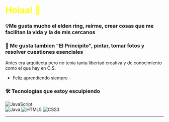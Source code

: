 # <span style="color: yellow"> Holaa! 🌟</span>  

### **💡Me gusta mucho el elden ring, reírme, crear cosas que me facilitan la vida y la de mis cercanos** 
### **🎨 Me gusta tambien "El Principito", pintar, tomar fotos y resolver cuestiones esenciales**

Antes era arquitecta pero no tenia tanta libertad creativa y de conocimiento como el que hay en C.S.
- Feliz aprendiendo siempre -



### 🛠 **Tecnologías que estoy esculpiendo**   
![JavaScript](https://img.shields.io/badge/JavaScript-F7DF1E?style=flat&logo=javascript&logoColor=black)  
![Java](https://img.shields.io/badge/Java-ED8B00?style=for-the-badge&logo=openjdk&logoColor=white)
![HTML5](https://img.shields.io/badge/HTML5-E34F26?style=for-the-badge&logo=html5&logoColor=white)
![CSS3](https://img.shields.io/badge/CSS3-1572B6?style=for-the-badge&logo=css3&logoColor=white)


---  

<!---
frangoeppinger/frangoeppinger is a ✨ special ✨ repository because its `README.md` (this file) appears on your GitHub profile.
You can click the Preview link to take a look at your changes.
--->
